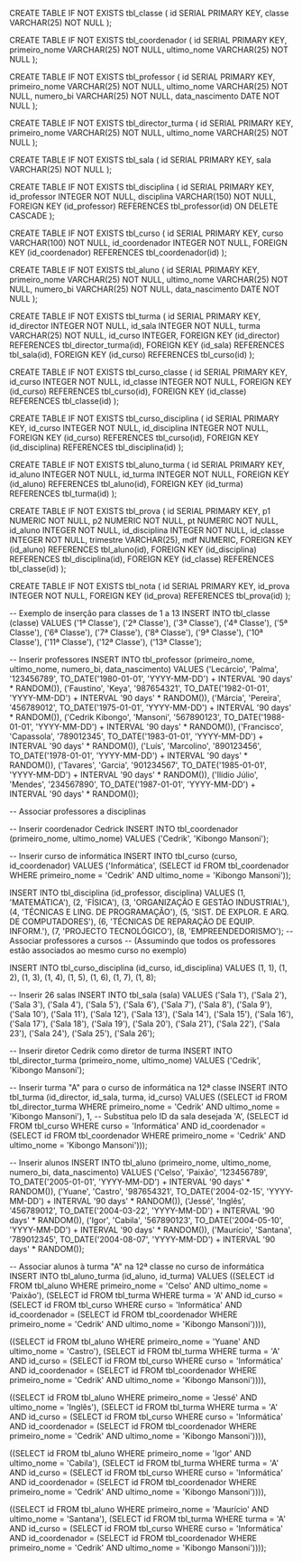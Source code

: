 CREATE TABLE IF NOT EXISTS tbl_classe (
id SERIAL PRIMARY KEY,
classe VARCHAR(25) NOT NULL
);

CREATE TABLE IF NOT EXISTS tbl_coordenador (
id SERIAL PRIMARY KEY,
primeiro_nome VARCHAR(25) NOT NULL,
ultimo_nome VARCHAR(25) NOT NULL
);

CREATE TABLE IF NOT EXISTS tbl_professor (
id SERIAL PRIMARY KEY,
primeiro_nome VARCHAR(25) NOT NULL,
ultimo_nome VARCHAR(25) NOT NULL,
numero_bi VARCHAR(25) NOT NULL,
data_nascimento DATE NOT NULL
);

CREATE TABLE IF NOT EXISTS tbl_director_turma (
id SERIAL PRIMARY KEY,
primeiro_nome VARCHAR(25) NOT NULL,
ultimo_nome VARCHAR(25) NOT NULL
);

CREATE TABLE IF NOT EXISTS tbl_sala (
id SERIAL PRIMARY KEY,
sala VARCHAR(25) NOT NULL
);

CREATE TABLE IF NOT EXISTS tbl_disciplina (
id SERIAL PRIMARY KEY,
id_professor INTEGER NOT NULL,
disciplina VARCHAR(150) NOT NULL,
FOREIGN KEY (id_professor) REFERENCES tbl_professor(id) ON DELETE CASCADE
);

CREATE TABLE IF NOT EXISTS tbl_curso (
id SERIAL PRIMARY KEY,
curso VARCHAR(100) NOT NULL,
id_coordenador INTEGER NOT NULL,
FOREIGN KEY (id_coordenador) REFERENCES tbl_coordenador(id)
);

CREATE TABLE IF NOT EXISTS tbl_aluno (
id SERIAL PRIMARY KEY,
primeiro_nome VARCHAR(25) NOT NULL,
ultimo_nome VARCHAR(25) NOT NULL,
numero_bi VARCHAR(25) NOT NULL,
data_nascimento DATE NOT NULL
);

CREATE TABLE IF NOT EXISTS tbl_turma (
id SERIAL PRIMARY KEY,
id_director INTEGER NOT NULL,
id_sala INTEGER NOT NULL,
turma VARCHAR(25) NOT NULL,
id_curso INTEGER,
FOREIGN KEY (id_director) REFERENCES tbl_director_turma(id),
FOREIGN KEY (id_sala) REFERENCES tbl_sala(id),
FOREIGN KEY (id_curso) REFERENCES tbl_curso(id)
);

CREATE TABLE IF NOT EXISTS tbl_curso_classe (
id SERIAL PRIMARY KEY,
id_curso INTEGER NOT NULL,
id_classe INTEGER NOT NULL,
FOREIGN KEY (id_curso) REFERENCES tbl_curso(id),
FOREIGN KEY (id_classe) REFERENCES tbl_classe(id)
);

CREATE TABLE IF NOT EXISTS tbl_curso_disciplina (
id SERIAL PRIMARY KEY,
id_curso INTEGER NOT NULL,
id_disciplina INTEGER NOT NULL,
FOREIGN KEY (id_curso) REFERENCES tbl_curso(id),
FOREIGN KEY (id_disciplina) REFERENCES tbl_disciplina(id)
);

CREATE TABLE IF NOT EXISTS tbl_aluno_turma (
id SERIAL PRIMARY KEY,
id_aluno INTEGER NOT NULL,
id_turma INTEGER NOT NULL,
FOREIGN KEY (id_aluno) REFERENCES tbl_aluno(id),
FOREIGN KEY (id_turma) REFERENCES tbl_turma(id)
);

CREATE TABLE IF NOT EXISTS tbl_prova (
id SERIAL PRIMARY KEY,
p1 NUMERIC NOT NULL,
p2 NUMERIC NOT NULL,
pt NUMERIC NOT NULL,
id_aluno INTEGER NOT NULL,
id_disciplina INTEGER NOT NULL,
id_classe INTEGER NOT NULL,
trimestre VARCHAR(25),
mdf NUMERIC,
FOREIGN KEY (id_aluno) REFERENCES tbl_aluno(id),
FOREIGN KEY (id_disciplina) REFERENCES tbl_disciplina(id),
FOREIGN KEY (id_classe) REFERENCES tbl_classe(id)
);

CREATE TABLE IF NOT EXISTS tbl_nota (
id SERIAL PRIMARY KEY,
id_prova INTEGER NOT NULL,
FOREIGN KEY (id_prova) REFERENCES tbl_prova(id)
);



-- Exemplo de inserção para classes de 1 a 13
INSERT INTO tbl_classe (classe) VALUES
  ('1ª Classe'),
  ('2ª Classe'),
  ('3ª Classe'),
  ('4ª Classe'),
  ('5ª Classe'),
  ('6ª Classe'),
  ('7ª Classe'),
  ('8ª Classe'),
  ('9ª Classe'),
  ('10ª Classe'),
  ('11ª Classe'),
  ('12ª Classe'),
  ('13ª Classe');



-- Inserir professores
INSERT INTO tbl_professor (primeiro_nome, ultimo_nome, numero_bi, data_nascimento) VALUES
  ('Lecárcio', 'Palma', '123456789', TO_DATE('1980-01-01', 'YYYY-MM-DD') + INTERVAL '90 days' * RANDOM()),
  ('Faustino', 'Keya', '987654321', TO_DATE('1982-01-01', 'YYYY-MM-DD') + INTERVAL '90 days' * RANDOM()),
  ('Márcia', 'Pereira', '456789012', TO_DATE('1975-01-01', 'YYYY-MM-DD') + INTERVAL '90 days' * RANDOM()),
  ('Cedrik Kibongo', 'Mansoni', '567890123', TO_DATE('1988-01-01', 'YYYY-MM-DD') + INTERVAL '90 days' * RANDOM()),
  ('Francisco', 'Capassola', '789012345', TO_DATE('1983-01-01', 'YYYY-MM-DD') + INTERVAL '90 days' * RANDOM()),
  ('Luís', 'Marcolino', '890123456', TO_DATE('1978-01-01', 'YYYY-MM-DD') + INTERVAL '90 days' * RANDOM()),
  ('Tavares', 'Garcia', '901234567', TO_DATE('1985-01-01', 'YYYY-MM-DD') + INTERVAL '90 days' * RANDOM()),
  ('Ilídio Júlio', 'Mendes', '234567890', TO_DATE('1987-01-01', 'YYYY-MM-DD') + INTERVAL '90 days' * RANDOM());

-- Associar professores a disciplinas

-- Inserir coordenador Cedrick
INSERT INTO tbl_coordenador (primeiro_nome, ultimo_nome) VALUES
  ('Cedrik', 'Kibongo Mansoni');

-- Inserir curso de informática
INSERT INTO tbl_curso (curso, id_coordenador) VALUES
  ('Informática', (SELECT id FROM tbl_coordenador WHERE primeiro_nome = 'Cedrik' AND ultimo_nome = 'Kibongo Mansoni'));


INSERT INTO tbl_disciplina (id_professor, disciplina) VALUES
  (1, 'MATEMÁTICA'),
  (2, 'FÍSICA'),
  (3, 'ORGANIZAÇÃO E GESTÃO INDUSTRIAL'),
  (4, 'TÉCNICAS E LING. DE PROGRAMAÇÃO'),
  (5, 'SIST. DE EXPLOR. E ARQ. DE COMPUTADORES'),
  (6, 'TÉCNICAS DE REPARAÇÃO DE EQUIP. INFORM.'),
  (7, 'PROJECTO TECNOLÓGICO'),
  (8, 'EMPREENDEDORISMO');
-- Associar professores a cursos
-- (Assumindo que todos os professores estão associados ao mesmo curso no exemplo)


INSERT INTO tbl_curso_disciplina (id_curso, id_disciplina) VALUES
  (1, 1),
  (1, 2),
  (1, 3),
  (1, 4),
  (1, 5),
  (1, 6),
  (1, 7),
  (1, 8);


  -- Inserir 26 salas
INSERT INTO tbl_sala (sala) VALUES
  ('Sala 1'),
  ('Sala 2'),
  ('Sala 3'),
  ('Sala 4'),
  ('Sala 5'),
  ('Sala 6'),
  ('Sala 7'),
  ('Sala 8'),
  ('Sala 9'),
  ('Sala 10'),
  ('Sala 11'),
  ('Sala 12'),
  ('Sala 13'),
  ('Sala 14'),
  ('Sala 15'),
  ('Sala 16'),
  ('Sala 17'),
  ('Sala 18'),
  ('Sala 19'),
  ('Sala 20'),
  ('Sala 21'),
  ('Sala 22'),
  ('Sala 23'),
  ('Sala 24'),
  ('Sala 25'),
  ('Sala 26');


-- Inserir diretor Cedrik como diretor de turma
INSERT INTO tbl_director_turma (primeiro_nome, ultimo_nome) VALUES
  ('Cedrik', 'Kibongo Mansoni');

-- Inserir turma "A" para o curso de informática na 12ª classe
INSERT INTO tbl_turma (id_director, id_sala, turma, id_curso) VALUES
  ((SELECT id FROM tbl_director_turma WHERE primeiro_nome = 'Cedrik' AND ultimo_nome = 'Kibongo Mansoni'),
   1, -- Substitua pelo ID da sala desejada
   'A',
   (SELECT id FROM tbl_curso WHERE curso = 'Informática' AND id_coordenador = (SELECT id FROM tbl_coordenador WHERE primeiro_nome = 'Cedrik' AND ultimo_nome = 'Kibongo Mansoni')));


   -- Inserir alunos
INSERT INTO tbl_aluno (primeiro_nome, ultimo_nome, numero_bi, data_nascimento) VALUES
  ('Celso', 'Paixão', '123456789', TO_DATE('2005-01-01', 'YYYY-MM-DD') + INTERVAL '90 days' * RANDOM()),
  ('Yuane', 'Castro', '987654321', TO_DATE('2004-02-15', 'YYYY-MM-DD') + INTERVAL '90 days' * RANDOM()),
  ('Jessé', 'Inglês', '456789012', TO_DATE('2004-03-22', 'YYYY-MM-DD') + INTERVAL '90 days' * RANDOM()),
  ('Igor', 'Cabila', '567890123', TO_DATE('2004-05-10', 'YYYY-MM-DD') + INTERVAL '90 days' * RANDOM()),
  ('Maurício', 'Santana', '789012345', TO_DATE('2004-08-07', 'YYYY-MM-DD') + INTERVAL '90 days' * RANDOM());


-- Associar alunos à turma "A" na 12ª classe no curso de informática
INSERT INTO tbl_aluno_turma (id_aluno, id_turma) VALUES
  ((SELECT id FROM tbl_aluno WHERE primeiro_nome = 'Celso' AND ultimo_nome = 'Paixão'),
   (SELECT id FROM tbl_turma WHERE turma = 'A' AND id_curso = (SELECT id FROM tbl_curso WHERE curso = 'Informática' AND id_coordenador = (SELECT id FROM tbl_coordenador WHERE primeiro_nome = 'Cedrik' AND ultimo_nome = 'Kibongo Mansoni')))),
  
  ((SELECT id FROM tbl_aluno WHERE primeiro_nome = 'Yuane' AND ultimo_nome = 'Castro'),
   (SELECT id FROM tbl_turma WHERE turma = 'A' AND id_curso = (SELECT id FROM tbl_curso WHERE curso = 'Informática' AND id_coordenador = (SELECT id FROM tbl_coordenador WHERE primeiro_nome = 'Cedrik' AND ultimo_nome = 'Kibongo Mansoni')))),
  
  ((SELECT id FROM tbl_aluno WHERE primeiro_nome = 'Jessé' AND ultimo_nome = 'Inglês'),
   (SELECT id FROM tbl_turma WHERE turma = 'A' AND id_curso = (SELECT id FROM tbl_curso WHERE curso = 'Informática' AND id_coordenador = (SELECT id FROM tbl_coordenador WHERE primeiro_nome = 'Cedrik' AND ultimo_nome = 'Kibongo Mansoni')))),
  
  ((SELECT id FROM tbl_aluno WHERE primeiro_nome = 'Igor' AND ultimo_nome = 'Cabila'),
   (SELECT id FROM tbl_turma WHERE turma = 'A' AND id_curso = (SELECT id FROM tbl_curso WHERE curso = 'Informática' AND id_coordenador = (SELECT id FROM tbl_coordenador WHERE primeiro_nome = 'Cedrik' AND ultimo_nome = 'Kibongo Mansoni')))),
  
  ((SELECT id FROM tbl_aluno WHERE primeiro_nome = 'Maurício' AND ultimo_nome = 'Santana'),
   (SELECT id FROM tbl_turma WHERE turma = 'A' AND id_curso = (SELECT id FROM tbl_curso WHERE curso = 'Informática' AND id_coordenador = (SELECT id FROM tbl_coordenador WHERE primeiro_nome = 'Cedrik' AND ultimo_nome = 'Kibongo Mansoni'))));





